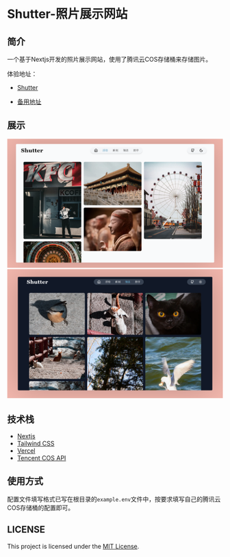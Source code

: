 # Shutter-照片展示网站

## 简介

一个基于Nextjs开发的照片展示网站，使用了腾讯云COS存储桶来存储图片。

体验地址：

- [Shutter](https://shutter.luckyabner.top/)

- [备用地址](https://album-next-pi.vercel.app)

## 展示

![alt text](image-2.png)
![alt text](image-1.png)

## 技术栈

- [Nextjs](https://nextjs.org/)
- [Tailwind CSS](https://tailwindcss.com/)
- [Vercel](https://vercel.com)
- [Tencent COS API](https://cloud.tencent.com/document/product/436/7751)

## 使用方式

配置文件填写格式已写在根目录的`example.env`文件中，按要求填写自己的腾讯云COS存储桶的配置即可。

## LICENSE

This project is licensed under the [MIT License](LICENSE).
